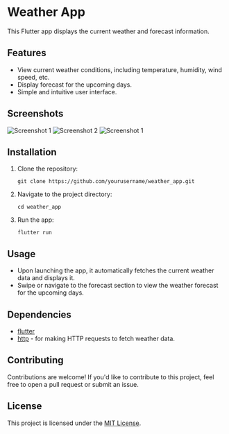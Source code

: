 # Weather App

This Flutter app displays the current weather and forecast information.

## Features

- View current weather conditions, including temperature, humidity, wind speed, etc.
- Display forecast for the upcoming days.
- Simple and intuitive user interface.

## Screenshots

![Screenshot 1](Screenshot/Screenshot%201.jpg)
![Screenshot 2](Screenshot/Screenshot%202.jpg)
![Screenshot 1](Screenshot/Screenshot%203.jpg)


## Installation

1. Clone the repository:

    ```
    git clone https://github.com/yourusername/weather_app.git
    ```

2. Navigate to the project directory:

    ```
    cd weather_app
    ```

3. Run the app:

    ```
    flutter run
    ```

## Usage

- Upon launching the app, it automatically fetches the current weather data and displays it.
- Swipe or navigate to the forecast section to view the weather forecast for the upcoming days.

## Dependencies

- [flutter](https://flutter.dev/)
- [http](https://pub.dev/packages/http) - for making HTTP requests to fetch weather data.


## Contributing

Contributions are welcome! If you'd like to contribute to this project, feel free to open a pull request or submit an issue.

## License

This project is licensed under the [MIT License](LICENSE).
